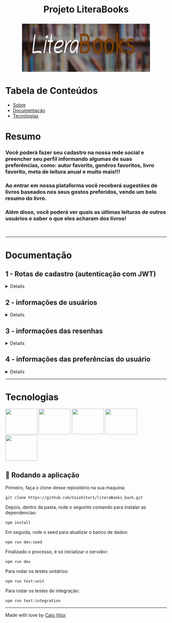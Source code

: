 # <p align = "center"> Projeto LiteraBooks </p>

<p align="center">
<img height="150" width="400" src="./src/assets/images/readme_img.jpeg"> <br>
</p>

<p align = "center">
 
</p>

# Tabela de Conteúdos

* [Sobre](#sobre)
* [Documentação](#documentacao)
* [Tecnologias](#tecnologias)

# Resumo
 <h3>Você poderá fazer seu cadastro na nossa rede social e preencher seu perfil informando algumas de suas preferências, como: autor favorito, genêros favoritos, livro favorito, meta de leitura anual e muito mais!!!</h3>
<h3>  Ao entrar em nossa plataforma você receberá sugestões de livros baseados nos seus gostos preferidos, vendo um belo resumo do livro. </h3> 
<h3>  Além disso, você poderá ver quais as últimas leituras de outros usuários e saber o que eles acharam dos livros! </h3><br>




***

# Documentação


## 1 - Rotas de cadastro (autenticação com JWT)

<details>

```yml
POST /signup
    - Rota para cadastrar um novo usuário
    - headers: {}
    - body: {
        "name": "Ivan",
        "email": "ivan@hotmail.com",
        "password": "Ivan123*",
        "image": "https://blog.unis.edu.br/hubfs/carteirinha-nacional-do-estudante-o-que-e-importante-saber.jpg"
    }
    - status: 201
    - response: token


```
    
```yml 
POST /signin
    - Rota para fazer login
    - headers: {}
    - body: {
    "email": "ivan@hotmail.com",
    "senha": "Ivan123*"
    }
    - status: 201
    - response: token
```

</details>

## 2 - informações de usuários

<details>

```yml 
GET /infos/user (autenticada)
    - Rota que retorna as informações do usuário que está logado
    - headers: { "Authorization": "Bearer $token" }
    - body: {} 
    - status: 200
    - response: {
        "id": 3,
        "name": "Caio",
        "email": "caiovitor@hotmail.com",
        "password": "$2b$10$pg2.c0M7T3.7GezlXTe1Y.qYy/wCyEjk30JeRbKeGUciuNoWOljCq",
        "image": "https://img.elo7.com.br/users/picture/7EC5DD.jpg?85888342",
        "nextReading": null,
        "favoriteBook": "Uma breve história do tempo",
        "favoriteAuthor": "Stephen Hawking",
        "readingGoals": 4
        }
```

```yml 
GET /infos/users/:idUser (autenticada)
    - Rota que retorna as informações de um usuário especificado pelo id
    - headers: { "Authorization": "Bearer $token" }
    - body: {}
    - status: 200
    - response: {
        "id": 1,
        "name": "Admin",
        "email": "teste@hotmail.com",
        "password": "Caio123*",
        "image": "https://static.vecteezy.com/ti/vetor-gratis/p3/7166516-boss-administrator-head-avatar-profile-icon-with-tie-symbol-vector-illustration-vetor.jpg",
        "nextReading": null,
        "favoriteBook": "Um dia",
        "favoriteAuthor": "Nicholas Sparks",
        "readingGoals": 10
        }
```
    
```yml 
GET /infos/users (autenticada)
    - Rota que retorna as informações de todos os usuários cadastrados
    - headers: { "Authorization": "Bearer $token" }
    - body: {}
    - status: 200
    - response: [
        {
            "id": 1,
            "name": "Caio",
            "email": "caiovitor@hotmail.com",
            "password": "$2b$10$pg2.c0M7T3.7GezlXTe1Y.qYy/wCyEjk30JeRbKeGUciuNoWOljCq",
            "image": "https://img.elo7.com.br/users/picture/7EC5DD.jpg?85888342",
            "nextReading": null,
            "favoriteBook": "Uma breve história do tempo",
            "favoriteAuthor": "Stephen Hawking",
            "readingGoals": 4
        },
        {
            "id": 2,
            "name": "Marinaaa",
            "email": "marinaaa@hotmail.com",
            "password": "$2a$10$rYthprLiRcP/CxQHYX5lMuy4vCWxTGHId.4d9fEakHjgXefmMpzkG",
            "image": "123",
            "nextReading": null,
            "favoriteBook": null,
            "favoriteAuthor": null,
            "readingGoals": null
        },
    ]
```

</details>

## 3 - informações das resenhas

<details>

```yml 
POST /reviews/register (autenticada)
    - Adiciona uma nova resenha ao banco de dados
    - headers: { "Authorization": "Bearer $token" }
    - body: {
  "title": "As 7 leis espirituais do sucesso" ,
  "image": "https://m.media-amazon.com/images/I/81G7GJsELbL.jpg",
  "author": " Deepak Chopra",      
  "genreId": 9,
  "description": "descrição da resenha"
}
    - status: 201
    - response: "new review add"
```

```yml 
GET /reviews/getRecommendations (autenticada)
    - Retorna resenhas sugeridas ao usuário de acordo com seus genêros preferidos
    - headers: { "Authorization": "Bearer $token" }
    - body: {}
    - status: 200
    - response: [
        "first": [
        {
            "id": 16,
            "title": "Uma Breve História do Tempo",
            "image": "https://m.media-amazon.com/images/I/61AaXcdHXKS.jpg",
            "author": "Stephen Hawking ",
            "genreId": 8,
            "description": "descrição do livro",
            "userId": 1
        },
        {
            "id": 17,
            "title": "Sapiens: uma breve história da humanidade",
            "image": "https://m.media-amazon.com/images/I/71-ghLb8qML.jpg",
            "author": "Yuval Noah Harari",
            "genreId": 8,
            "description": "descrição do livro.",
            "userId": 1
        }
        ]
    
```

```yml 
GET /reviews/user (autenticada)
    - Retorna as resenhas cadastradas pelo usuário
    - headers: { "Authorization": "Bearer $token" }
    - body: {}
    - status: 200
    - response: [
  {
    "id": 38,
    "title": "O Meu Pé de Laranja Lima",
    "image": "https://m.media-amazon.com/images/I/914xinLX3HL.jpg",
    "author": "José Mauro de Vasconcelos",
    "genreId": 2,
    "description": "descrição do livro.",
    "userId": 3
  },
  {
    "id": 39,
    "title": "O Meu Pé de Laranja Lima",
    "image": "https://m.media-amazon.com/images/I/914xinLX3HL.jpg",
    "author": "José Mauro de Vasconcelos",
    "genreId": 2,
    "description": "descrição do livro.",
    "userId": 3
  }
]
    
```

```yml 
GET /reviews/user/:idUser (autenticada)
    - Retorna as resenhas de um usuário especificado pelo id
    - headers: { "Authorization": "Bearer $token" }
    - body: {}
    - status: 200
    - response: [
  {
    "id": 38,
    "title": "Rede social",
    "image": "https://m.media-amazon.com/images/I/914xinLX3HL.jpg",
    "author": "Ben Mezrich",
    "genreId": 2,
    "description": "descrição do livro",
    "userId": 4
  }
]
    
```

```yml 
GET /reviews/:bookId" (autenticada)
    - Retorna a resenha de um livro especificado pelo seu id
    - headers: { "Authorization": "Bearer $token" }
    - body: {}
    - status: 200
    - response: {
        "id": 23,
        "title": "Anjos e Demônios",
        "image": "https://m.media-amazon.com/images/I/41zzqil4SEL.jpg",
        "author": "Dan Brown",
        "genreId": 7,
        "description": "descrição do livro",
        "userId": 3
        }
    
```

</details>


## 4 - informações das preferências do usuário

<details>


```yml 
POST /preferences/genres (autenticada)
    - Insere os 3 genêros preferidos do usuário
    - headers: { "Authorization": "Bearer $token" }
    - body: {
        "genre1": "ciencias",
        "genre2": "biografia",
        "genre3": "infantil"
        }
    - status: 201
    - response: "insert preferences with succesful"
    
```

```yml 
POST /preferences/userspreferences (autenticada)
    - insere o livro e autor favoritos do usuário
    - headers: { "Authorization": "Bearer $token" }
    - body: {
        "favoriteBook": "Um dia",
        "favoriteAuthor": "Nicholas"
        }
    - status: 201
    - response: "Favorite Author and books includes in your perfil"
    
```

```yml 
POST /preferences/readingGoals (autenticada)
    - Insere a meta de leitura anual do usuário
    - headers: { "Authorization": "Bearer $token" }
    - body: {
        "readingGoals": "4"
        }
    - status: 201
    - response: "Reading goals includs in your perfil"
    
```
</details>




***



# Tecnologias
<div display='flex'>
<img height="80" width="100" src="https://cdn.jsdelivr.net/gh/devicons/devicon/icons/typescript/typescript-original.svg" />
<img height="80" width="100" src="https://cdn.jsdelivr.net/gh/devicons/devicon/icons/npm/npm-original-wordmark.svg" />
<img height="80" width="100" src="https://cdn.jsdelivr.net/gh/devicons/devicon/icons/nodejs/nodejs-original-wordmark.svg" />
<img height="80" width="100" src="https://cdn.jsdelivr.net/gh/devicons/devicon/icons/express/express-original-wordmark.svg" />
<img height="80" width="100" src="https://cdn.jsdelivr.net/gh/devicons/devicon/icons/postgresql/postgresql-original-wordmark.svg" />
<div>


## 🏁 Rodando a aplicação


Primeiro, faça o clone desse repositório na sua maquina:

```
git clone https://github.com/CaioVitor1/literaBooks_back.git
```

Depois, dentro da pasta, rode o seguinte comando para instalar as dependencias:

```
npm install
```

Em seguida, rode o seed para atualizar o banco de dados:

```
npm run dev:seed
```

Finalizado o processo, é só inicializar o servidor:
```
npm run dev
```

Para rodar os testes unitários: 
```
npm run test:unit
```

Para rodar os testes de integração:
```
npm run test:integration
```

---

Made with love by <a href='https://www.linkedin.com/in/caiovitor33/'> Caio Vitor </a>

